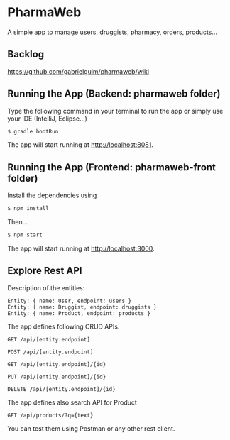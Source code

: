 # PharmaWeb
A simple app to manage users, druggists, pharmacy, orders, products...

## Backlog
https://github.com/gabrielguim/pharmaweb/wiki

## Running the App (Backend: pharmaweb folder)

Type the following command in your terminal to run the app or simply use your IDE (IntelliJ, Eclipse...)

```bash
$ gradle bootRun
```
The app will start running at <http://localhost:8081>.

## Running the App (Frontend: pharmaweb-front folder)

Install the dependencies using

```bash
$ npm install
```

Then...

```bash
$ npm start
```

The app will start running at <http://localhost:3000>.

## Explore Rest API  

Description of the entities:

    Entity: { name: User, endpoint: users }
    Entity: { name: Druggist, endpoint: druggists }
    Entity: { name: Product, endpoint: products }

The app defines following CRUD APIs.

    GET /api/[entity.endpoint]

    POST /api/[entity.endpoint]

    GET /api/[entity.endpoint]/{id}

    PUT /api/[entity.endpoint]/{id}

    DELETE /api/[entity.endpoint]/{id}
    
The app defines also search API for Product

    GET /api/products/?q={text}

You can test them using Postman or any other rest client.
